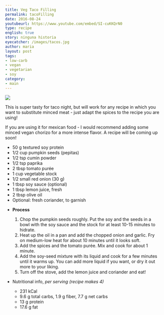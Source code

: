 ```yaml
---
title: Veg Taco Filling
permalink: tacoFilling
date: 2016-08-24
youtubeurl: https://www.youtube.com/embed/SI-cuKKQrN0
type: recipe
english: true
story: ninguna historia
eyecatcher: /images/tacos.jpg
author: maria
layout: post
tags:
- low-carb
- vegan
- vegetarian
- soy
category:
- main
---
```


<img src="https://farm1.staticflickr.com/494/30866630673_40f1925baf_o_d.jpg"/>

This is super tasty for taco night, but will work for any recipe in which you want to substitute minced meat - just adapt the spices to the recipe you are using! 

If you are using it for mexican food - I would recommend adding some minced vegan chorizo for a more intense flavor. A recipe will be coming up soon!


<ul>
  <li> 50 g textured soy protein</li>
  <li> 1/2 cup pumpkin seeds (pepitas)</li>
  <li> 1/2 tsp cumin powder</li>
  <li> 1/2 tsp paprika</li>
  <li> 2 tbsp tomato purée</li>
  <li> 1 cup vegetable stock</li>
  <li> 1/2 small red onion (30 g)</li>
  <li> 1 tbsp soy sauce (optional)</li>
  <li> 1 tbsp lemon juice, fresh</li>
  <li> 2 tbsp olive oil</li>
  <li> Optional: fresh coriander, to garnish</li>
</ul>



* **Process**
  1. Chop the pumpkin seeds roughly. Put the soy and the seeds in a bowl with the soy sauce and the stock for at least 10-15 minutes to hidrate.
  2. Heat up the oil in a pan and add the chopped onion and garlic. Fry on medium-low heat for about 10 minutes until it looks soft.
  3. Add the spices and the tomato purée. Mix and cook for about 1 minute.
  4. Add the soy-seed mixture with its liquid and cook for a few minutes until it warms up. You can add more liquid if you want, or dry it out more to your liking.
  5. Turn off the stove, add the lemon juice and coriander and eat! 


* Nutritional info, _per serving (recipe makes 4)_
  * 231 kCal
  * 9.6 g total carbs, 1.9 g fiber, 7.7 g net carbs
  * 13 g protein
  * 17.6 g fat
